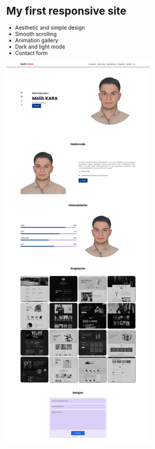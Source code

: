 # My first responsive site

- Aesthetic and simple design
- Smooth scrolling
- Animation gallery
- Dark and light mode
- Contact form

![preview img](/Website-photo.png)



